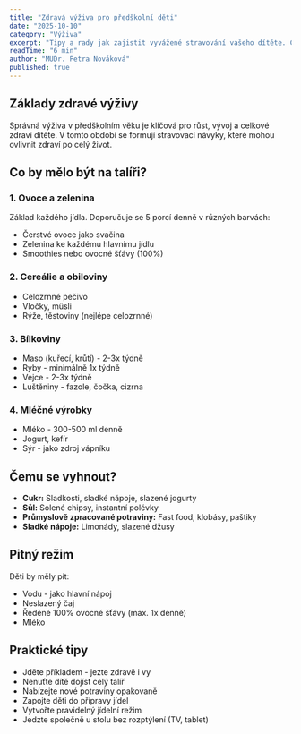 ```yaml
---
title: "Zdravá výživa pro předškolní děti"
date: "2025-10-10"
category: "Výživa"
excerpt: "Tipy a rady jak zajistit vyvážené stravování vašeho dítěte. Co by mělo být součástí jídelníčku a čemu se vyhnout."
readTime: "6 min"
author: "MUDr. Petra Nováková"
published: true
---
```


## Základy zdravé výživy

Správná výživa v předškolním věku je klíčová pro růst, vývoj a celkové zdraví dítěte. V tomto období se formují stravovací návyky, které mohou ovlivnit zdraví po celý život.

## Co by mělo být na talíři?

### 1. Ovoce a zelenina

Základ každého jídla. Doporučuje se 5 porcí denně v různých barvách:

- Čerstvé ovoce jako svačina
- Zelenina ke každému hlavnímu jídlu
- Smoothies nebo ovocné šťávy (100%)

### 2. Cereálie a obiloviny

- Celozrnné pečivo
- Vločky, müsli
- Rýže, těstoviny (nejlépe celozrnné)

### 3. Bílkoviny

- Maso (kuřecí, krůtí) - 2-3x týdně
- Ryby - minimálně 1x týdně
- Vejce - 2-3x týdně
- Luštěniny - fazole, čočka, cizrna

### 4. Mléčné výrobky

- Mléko - 300-500 ml denně
- Jogurt, kefír
- Sýr - jako zdroj vápníku

## Čemu se vyhnout?

- **Cukr:** Sladkosti, sladké nápoje, slazené jogurty
- **Sůl:** Solené chipsy, instantní polévky
- **Průmyslově zpracované potraviny:** Fast food, klobásy, paštiky
- **Sladké nápoje:** Limonády, slazené džusy

## Pitný režim

Děti by měly pít:

- Vodu - jako hlavní nápoj
- Neslazený čaj
- Ředěné 100% ovocné šťávy (max. 1x denně)
- Mléko

## Praktické tipy

- Jděte příkladem - jezte zdravě i vy
- Nenuťte dítě dojíst celý talíř
- Nabízejte nové potraviny opakovaně
- Zapojte děti do přípravy jídel
- Vytvořte pravidelný jídelní režim
- Jedzte společně u stolu bez rozptýlení (TV, tablet)
